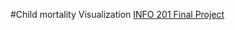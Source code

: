 #Child mortality Visualization
[INFO 201 Final Project](https://nirmalya24.shinyapps.io/child-mortality/)
